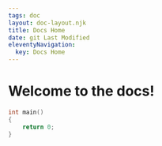 ```yaml
---
tags: doc
layout: doc-layout.njk
title: Docs Home
date: git Last Modified
eleventyNavigation:
  key: Docs Home
---
```


# Welcome to the docs!

```cpp
int main()
{
    return 0;
}
```